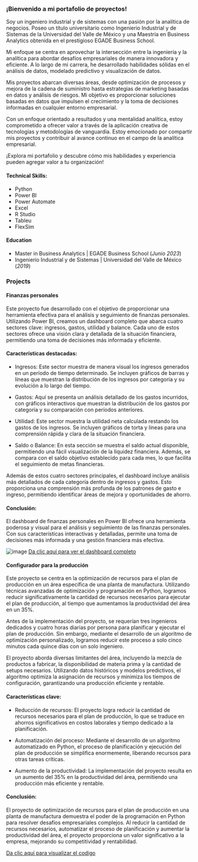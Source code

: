 ### ¡Bienvenido a mi portafolio de proyectos! 
Soy un ingeniero industrial y de sistemas con una pasión por la analítica de negocios. Poseo un título universitario como Ingenierio Industrial y de Sistemas de la Universidad del Valle de México y una Maestría en Business Analytics obtenida en el prestigioso EGADE Business School.

Mi enfoque se centra en aprovechar la intersección entre la ingeniería y la analítica para abordar desafíos empresariales de manera innovadora y eficiente. A lo largo de mi carrera, he desarrollado habilidades sólidas en el análisis de datos, modelado predictivo y visualización de datos.

Mis proyectos abarcan diversas áreas, desde optimización de procesos y mejora de la cadena de suministro hasta estrategias de marketing basadas en datos y análisis de riesgos. Mi objetivo es proporcionar soluciones basadas en datos que impulsen el crecimiento y la toma de decisiones informadas en cualquier entorno empresarial.

Con un enfoque orientado a resultados y una mentalidad analítica, estoy comprometido a ofrecer valor a través de la aplicación creativa de tecnologías y metodologías de vanguardia. Estoy emocionado por compartir mis proyectos y contribuir al avance continuo en el campo de la analítica empresarial.

¡Explora mi portafolio y descubre cómo mis habilidades y experiencia pueden agregar valor a tu organización!

#### Technical Skills:
-  Python
-  Power BI
-  Power Automate
-  Excel
-  R Studio
-  Tableu
-  FlexSim

#### Education
- Master in Business Analytics	| EGADE Business School  (_Junio 2023_)	 			        		
- Ingenierio Industrial y de Sistemas | Universidad del Valle de México (_2019_)


### Projects

#### Finanzas personales

Este proyecto fue desarrollado con el objetivo de proporcionar una herramienta efectiva para el análisis y seguimiento de finanzas personales. Utilizando Power BI, creamos un dashboard completo que abarca cuatro sectores clave: ingresos, gastos, utilidad y balance. Cada uno de estos sectores ofrece una visión clara y detallada de la situación financiera, permitiendo una toma de decisiones más informada y eficiente.

#### Características destacadas:

- Ingresos: Este sector muestra de manera visual los ingresos generados en un período de tiempo determinado. Se incluyen gráficos de barras y líneas que muestran la distribución de los ingresos por categoría y su evolución a lo largo del tiempo.

- Gastos: Aquí se presenta un análisis detallado de los gastos incurridos, con gráficos interactivos que muestran la distribución de los gastos por categoría y su comparación con períodos anteriores.

- Utilidad: Este sector muestra la utilidad neta calculada restando los gastos de los ingresos. Se incluyen gráficos de torta y líneas para una comprensión rápida y clara de la situación financiera.

- Saldo o Balance: En esta sección se muestra el saldo actual disponible, permitiendo una fácil visualización de la liquidez financiera. Además, se compara con el saldo objetivo establecido para cada mes, lo que facilita el seguimiento de metas financieras.

Además de estos cuatro sectores principales, el dashboard incluye análisis más detallados de cada categoría dentro de ingresos y gastos. Esto proporciona una comprensión más profunda de los patrones de gasto e ingreso, permitiendo identificar áreas de mejora y oportunidades de ahorro.

#### Conclusión:

El dashboard de finanzas personales en Power BI ofrece una herramienta poderosa y visual para el análisis y seguimiento de las finanzas personales. Con sus características interactivas y detalladas, permite una toma de decisiones más informada y una gestión financiera más efectiva. 

![image](https://github.com/Caavalos/CA-Portfolio/assets/102110326/a7b7f713-f84c-478b-b00b-78106e2565a6)
[Da clic aquí para ver el dashboard completo](assets/Finanzas.pdf)

#### Configurador para la producción

Este proyecto se centra en la optimización de recursos para el plan de producción en un área específica de una planta de manufactura. Utilizando técnicas avanzadas de optimización y programación en Python, logramos reducir significativamente la cantidad de recursos necesarios para ejecutar el plan de producción, al tiempo que aumentamos la productividad del área en un 35%.

Antes de la implementación del proyecto, se requerían tres ingenieros dedicados y cuatro horas diarias por persona para planificar y ejecutar el plan de producción. Sin embargo, mediante el desarrollo de un algoritmo de optimización personalizado, logramos reducir este proceso a solo cinco minutos cada quince días con un solo ingeniero.

El proyecto aborda diversas limitantes del área, incluyendo la mezcla de productos a fabricar, la disponibilidad de materia prima y la cantidad de setups necesarios. Utilizando datos históricos y modelos predictivos, el algoritmo optimiza la asignación de recursos y minimiza los tiempos de configuración, garantizando una producción eficiente y rentable.

#### Características clave:

- Reducción de recursos: El proyecto logra reducir la cantidad de recursos necesarios para el plan de producción, lo que se traduce en ahorros significativos en costos laborales y tiempo dedicado a la planificación.

- Automatización del proceso: Mediante el desarrollo de un algoritmo automatizado en Python, el proceso de planificación y ejecución del plan de producción se simplifica enormemente, liberando recursos para otras tareas críticas.

- Aumento de la productividad: La implementación del proyecto resulta en un aumento del 35% en la productividad del área, permitiendo una producción más eficiente y rentable.

#### Conclusión:

El proyecto de optimización de recursos para el plan de producción en una planta de manufactura demuestra el poder de la programación en Python para resolver desafíos empresariales complejos. Al reducir la cantidad de recursos necesarios, automatizar el proceso de planificación y aumentar la productividad del área, el proyecto proporciona un valor significativo a la empresa, mejorando su competitividad y rentabilidad.

[Da clic aquí para visualizar el codigo](assets/CSPConfigurator.ipynb)



